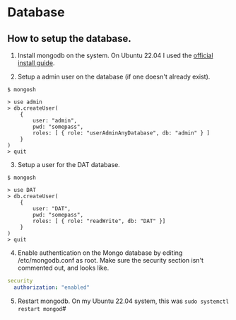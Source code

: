 # Database

## How to setup the database.

1. Install mongodb on the system. On Ubuntu 22.04 I used the [official install guide](https://www.mongodb.com/docs/manual/tutorial/install-mongodb-on-ubuntu/).

2. Setup a admin user on the database (if one doesn't already exist).

```
$ mongosh

> use admin
> db.createUser(
    {
        user: "admin",
        pwd: "somepass",
        roles: [ { role: "userAdminAnyDatabase", db: "admin" } ]
    }
)
> quit
```

3. Setup a user for the DAT database.

```
$ mongosh

> use DAT
> db.createUser(
    {
        user: "DAT",
        pwd: "somepass",
        roles: [ { role: "readWrite", db: "DAT" }]
    }
)
> quit
```

4. Enable authentication on the Mongo database by editing /etc/mongodb.conf as root. Make sure the security section isn't commented out, and looks like.

```yaml
security
  authorization: "enabled"
```

5. Restart mongodb. On my Ubuntu 22.04 system, this was `sudo systemctl restart mongod`#



